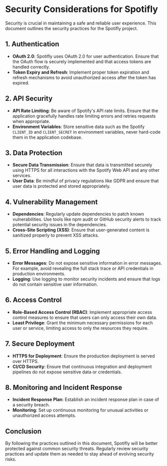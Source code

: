 
# Security Considerations for Spotifly

Security is crucial in maintaining a safe and reliable user experience. This document outlines the security practices for the Spotifly project.

## 1. Authentication

- **OAuth 2.0**: Spotifly uses OAuth 2.0 for user authentication. Ensure that the OAuth flow is securely implemented and that access tokens are handled correctly.
- **Token Expiry and Refresh**: Implement proper token expiration and refresh mechanisms to avoid unauthorized access after the token has expired.

## 2. API Security

- **API Rate Limiting**: Be aware of Spotify's API rate limits. Ensure that the application gracefully handles rate limiting errors and retries requests when appropriate.
- **Environment Variables**: Store sensitive data such as the Spotify `CLIENT_ID` and `CLIENT_SECRET` in environment variables, never hard-code them in the application codebase.

## 3. Data Protection

- **Secure Data Transmission**: Ensure that data is transmitted securely using HTTPS for all interactions with the Spotify Web API and any other services.
- **User Data**: Be mindful of privacy regulations like GDPR and ensure that user data is protected and stored appropriately.

## 4. Vulnerability Management

- **Dependencies**: Regularly update dependencies to patch known vulnerabilities. Use tools like npm audit or GitHub security alerts to track potential security issues in the dependencies.
- **Cross-Site Scripting (XSS)**: Ensure that user-generated content is sanitized properly to prevent XSS attacks.

## 5. Error Handling and Logging

- **Error Messages**: Do not expose sensitive information in error messages. For example, avoid revealing the full stack trace or API credentials in production environments.
- **Logging**: Use logging to monitor security incidents and ensure that logs do not contain sensitive user information.

## 6. Access Control

- **Role-Based Access Control (RBAC)**: Implement appropriate access control measures to ensure that users can only access their own data.
- **Least Privilege**: Grant the minimum necessary permissions for each user or service, limiting access to only the resources they require.

## 7. Secure Deployment

- **HTTPS for Deployment**: Ensure the production deployment is served over HTTPS.
- **CI/CD Security**: Ensure that continuous integration and deployment pipelines do not expose sensitive data or credentials.

## 8. Monitoring and Incident Response

- **Incident Response Plan**: Establish an incident response plan in case of a security breach.
- **Monitoring**: Set up continuous monitoring for unusual activities or unauthorized access attempts.

## Conclusion

By following the practices outlined in this document, Spotifly will be better protected against common security threats. Regularly review security practices and update them as needed to stay ahead of evolving security risks.

